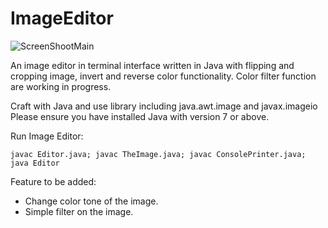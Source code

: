 ImageEditor
===========
![ScreenShootMain](http://i.imgur.com/U1HuAoa.png)

An image editor in terminal interface written in Java with flipping and cropping image, invert and reverse color functionality. Color filter function are working in progress.

Craft with Java and use library including java.awt.image and javax.imageio
Please ensure you have installed Java with version 7 or above.

Run Image Editor:
```shell
javac Editor.java; javac TheImage.java; javac ConsolePrinter.java;
java Editor
```

Feature to be added:
- Change color tone of the image.
- Simple filter on the image.
